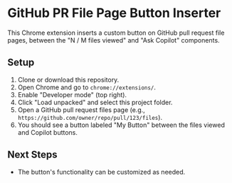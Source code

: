 # GitHub PR File Page Button Inserter

This Chrome extension inserts a custom button on GitHub pull request file pages, between the "N / M files viewed" and "Ask Copilot" components.

## Setup

1. Clone or download this repository.
2. Open Chrome and go to `chrome://extensions/`.
3. Enable "Developer mode" (top right).
4. Click "Load unpacked" and select this project folder.
5. Open a GitHub pull request files page (e.g., `https://github.com/owner/repo/pull/123/files`).
6. You should see a button labeled "My Button" between the files viewed and Copilot buttons.

## Next Steps
- The button's functionality can be customized as needed.
